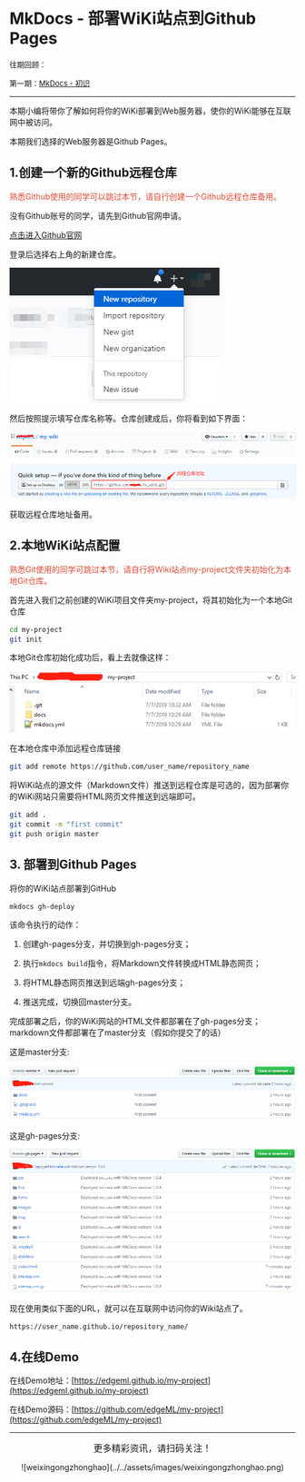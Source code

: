 # MkDocs - 部署WiKi站点到Github Pages

<font size="2pt">往期回顾：</font>

<font size="2pt">第一期：[MkDocs - 初识](mkdocs_intro.md)</font>

--------

本期小编将带你了解如何将你的WiKi部署到Web服务器，使你的WiKi能够在互联网中被访问。

本期我们选择的Web服务器是Github Pages。

## 1.创建一个新的Github远程仓库

<font color="#DC4B33">熟悉Github使用的同学可以跳过本节，请自行创建一个Github远程仓库备用。</font>

没有Github账号的同学，请先到Github官网申请。

[点击进入Github官网](https://github.com/)

登录后选择右上角的新建仓库。

![](../../\assets\images\tools\mkdocs_build_wiki_site\github_new_repo.png)

然后按照提示填写仓库名称等。仓库创建成后，你将看到如下界面：

![](../../\assets\images\tools\mkdocs_build_wiki_site\github_new_repo02.png)

获取远程仓库地址备用。

## 2.本地WiKi站点配置

<font color="#DC4B33">熟悉Git使用的同学可跳过本节，请自行将Wiki站点my-project文件夹初始化为本地Git仓库。</font>

首先进入我们之前创建的WiKi项目文件夹my-project，将其初始化为一个本地Git仓库

```bash
cd my-project
git init
```
本地Git仓库初始化成功后，看上去就像这样：

![mkdocs_site](../../assets\images\tools\mkdocs_build_wiki_site\mkdocs_site_git.png)

在本地仓库中添加远程仓库链接
```bash
git add remote https://github.com/user_name/repository_name
```

将WiKi站点的源文件（Markdown文件）推送到远程仓库是可选的，因为部署你的WiKi网站只需要将HTML网页文件推送到远端即可。

```bash
git add .
git commit -m "first commit"
git push origin master
```

## 3. 部署到Github Pages

将你的WiKi站点部署到GitHub
```bash
mkdocs gh-deploy
```

该命令执行的动作：

1. 创建gh-pages分支，并切换到gh-pages分支；

2. 执行`mkdocs build`指令，将Markdown文件转换成HTML静态网页；

3. 将HTML静态网页推送到远端gh-pages分支；

4. 推送完成，切换回master分支。

完成部署之后，你的WiKi网站的HTML文件都部署在了gh-pages分支；markdown文件都部署在了master分支（假如你提交了的话）

这是master分支:

![git_master_branch](../../assets\images\tools\mkdocs_build_wiki_site\git_master_branch.png)

这是gh-pages分支:

![git_gh-pages_branch](../../assets\images\tools\mkdocs_build_wiki_site\git_gh-pages_branch.png)

现在使用类似下面的URL，就可以在互联网中访问你的Wiki站点了。

```
https://user_name.github.io/repository_name/
```

## 4.在线Demo

在线Demo地址：[https://edgeml.github.io/my-project](https://edgeml.github.io/my-project)

在线Demo源码：[https://github.com/edgeML/my-project](https://github.com/edgeML/my-project)


----------------------------------------

<center><font size="3pt">更多精彩资讯，请扫码关注！</font></center>

<center><p>![weixingongzhonghao](../../assets/images/weixingongzhonghao.png)</p></center>